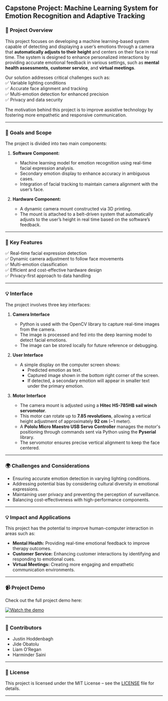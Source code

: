 ## Capstone Project: Machine Learning System for Emotion Recognition and Adaptive Tracking

### 📌 **Project Overview**  
This project focuses on developing a machine learning-based system capable of detecting and displaying a user’s emotions through a camera that **automatically adjusts to their height** and centers on their face in real time. The system is designed to enhance personalized interactions by providing accurate emotional feedback in various settings, such as **mental health assessments**, **customer service**, and **virtual meetings**.  

Our solution addresses critical challenges such as:  
✅ Variable lighting conditions  
✅ Accurate face alignment and tracking  
✅ Multi-emotion detection for enhanced precision  
✅ Privacy and data security  

The motivation behind this project is to improve assistive technology by fostering more empathetic and responsive communication.  

---

### 🎯 **Goals and Scope**  
The project is divided into two main components:  

1. **Software Component:**  
   - Machine learning model for emotion recognition using real-time facial expression analysis.  
   - Secondary emotion display to enhance accuracy in ambiguous cases.  
   - Integration of facial tracking to maintain camera alignment with the user’s face.  

2. **Hardware Component:**  
   - A dynamic camera mount constructed via 3D printing.  
   - The mount is attached to a belt-driven system that automatically adjusts to the user’s height in real time based on the software’s feedback.  

---

### 🚀 **Key Features**  
✅ Real-time facial expression detection  
✅ Dynamic camera adjustment to follow face movements  
✅ Multi-emotion classification  
✅ Efficient and cost-effective hardware design  
✅ Privacy-first approach to data handling  

---

### 💡 **Interface**  
The project involves three key interfaces:  

1. **Camera Interface**  
   - Python is used with the OpenCV library to capture real-time images from the camera.  
   - The image is processed and fed into the deep learning model to detect facial emotions.  
   - The image can be stored locally for future reference or debugging.  

2. **User Interface**  
   - A simple display on the computer screen shows:  
     - Predicted emotion as text.  
     - Captured image shown in the bottom right corner of the screen.  
     - If detected, a secondary emotion will appear in smaller text under the primary emotion.  

3. **Motor Interface**  
   - The camera mount is adjusted using a **Hitec HS-785HB sail winch servomotor**.  
   - This motor can rotate up to **7.85 revolutions**, allowing a vertical height adjustment of approximately **92 cm** (~1 meter).  
   - A **Pololu Micro Maestro USB Servo Controller** manages the motor's positioning through commands sent via Python using the **Pyserial** library.  
   - The servomotor ensures precise vertical alignment to keep the face centered.  

---

### 🌍 **Challenges and Considerations**  
- Ensuring accurate emotion detection in varying lighting conditions.  
- Addressing potential bias by considering cultural diversity in emotional expressions.  
- Maintaining user privacy and preventing the perception of surveillance.  
- Balancing cost-effectiveness with high-performance components.  

---

### 💡 **Impact and Applications**  
This project has the potential to improve human-computer interaction in areas such as:  
- **Mental Health:** Providing real-time emotional feedback to improve therapy outcomes.  
- **Customer Service:** Enhancing customer interactions by identifying and responding to emotional cues.  
- **Virtual Meetings:** Creating more engaging and empathetic communication environments.  

---

### 📹 **Project Demo**  
Check out the full project demo here:  

[![Watch the demo](https://img.youtube.com/vi/nWPFgpKB1sE/0.jpg)](https://www.youtube.com/watch?v=nWPFgpKB1sE)  


---

### 👥 **Contributors**  
- Justin Hoddenbagh
- Jide Obatolu
- Liam O’Regan
- Harminder Saini 

---
### 📄 **License**  
This project is licensed under the MIT License – see the [LICENSE](LICENSE) file for details.  

---
